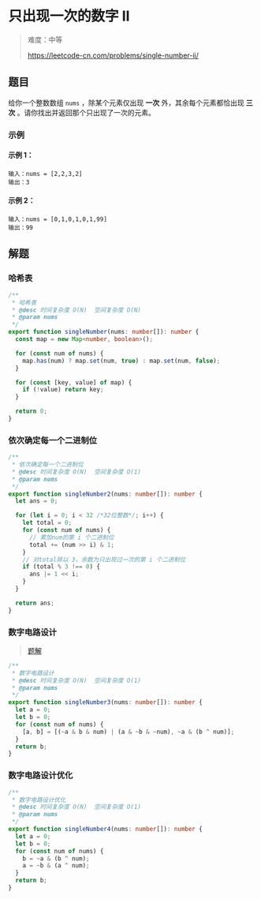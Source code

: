 # 只出现一次的数字 II

> 难度：中等
>
> https://leetcode-cn.com/problems/single-number-ii/

## 题目

给你一个整数数组 `nums` ，除某个元素仅出现 **一次** 外，其余每个元素都恰出现 **三次** 。请你找出并返回那个只出现了一次的元素。

### 示例

#### 示例 1：

```
输入：nums = [2,2,3,2]
输出：3
```

#### 示例 2：

```
输入：nums = [0,1,0,1,0,1,99]
输出：99
```

## 解题

### 哈希表

```typescript
/**
 * 哈希表
 * @desc 时间复杂度 O(N)  空间复杂度 O(N)
 * @param nums
 */
export function singleNumber(nums: number[]): number {
  const map = new Map<number, boolean>();

  for (const num of nums) {
    map.has(num) ? map.set(num, true) : map.set(num, false);
  }

  for (const [key, value] of map) {
    if (!value) return key;
  }

  return 0;
}
```

### 依次确定每一个二进制位

```typescript
/**
 * 依次确定每一个二进制位
 * @desc 时间复杂度 O(N)  空间复杂度 O(1)
 * @param nums
 */
export function singleNumber2(nums: number[]): number {
  let ans = 0;

  for (let i = 0; i < 32 /*32位整数*/; i++) {
    let total = 0;
    for (const num of nums) {
      // 累加num的第 i 个二进制位
      total += (num >> i) & 1;
    }
    // 对total除以 3，余数为只出现过一次的第 i 个二进制位
    if (total % 3 !== 0) {
      ans |= 1 << i;
    }
  }

  return ans;
}
```

### 数字电路设计

> [题解](https://leetcode-cn.com/problems/single-number-ii/solution/zhi-chu-xian-yi-ci-de-shu-zi-ii-by-leetc-23t6/)

```typescript
/**
 * 数字电路设计
 * @desc 时间复杂度 O(N)  空间复杂度 O(1)
 * @param nums
 */
export function singleNumber3(nums: number[]): number {
  let a = 0;
  let b = 0;
  for (const num of nums) {
    [a, b] = [(~a & b & num) | (a & ~b & ~num), ~a & (b ^ num)];
  }
  return b;
}
```

### 数字电路设计优化

```typescript
/**
 * 数字电路设计优化
 * @desc 时间复杂度 O(N)  空间复杂度 O(1)
 * @param nums
 */
export function singleNumber4(nums: number[]): number {
  let a = 0;
  let b = 0;
  for (const num of nums) {
    b = ~a & (b ^ num);
    a = ~b & (a ^ num);
  }
  return b;
}
```